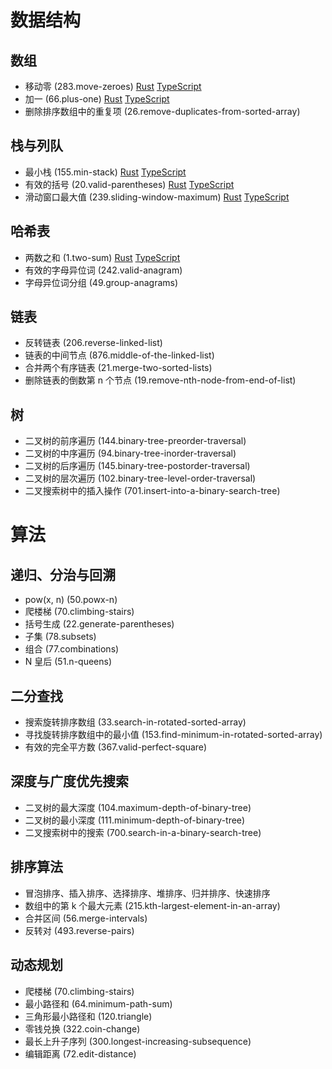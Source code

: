 # 数据结构

## 数组

- 移动零 (283.move-zeroes) [Rust](src/n283_move_zeroes.rs) [TypeScript](src/n283_move_zeroes.ts)
- 加一 (66.plus-one) [Rust](src/n66_plus_one.rs) [TypeScript](src/n66_plus_one.ts)
- 删除排序数组中的重复项 (26.remove-duplicates-from-sorted-array)

## 栈与列队

- 最小栈 (155.min-stack) [Rust](src/n155_min_stack.rs) [TypeScript](src/n155_min_stack.ts)
- 有效的括号 (20.valid-parentheses) [Rust](src/n20_valid_parentheses.rs) [TypeScript](src/n20_valid_parentheses.ts)
- 滑动窗口最大值 (239.sliding-window-maximum) [Rust](src/n239_sliding_window_maximum.rs) [TypeScript](src/n239_sliding_window_maximum.ts)

## 哈希表

- 两数之和 (1.two-sum) [Rust](src/n1_two_sum.rs) [TypeScript](src/n1_two_sum.ts)
- 有效的字母异位词 (242.valid-anagram)
- 字母异位词分组 (49.group-anagrams)

## 链表

- 反转链表 (206.reverse-linked-list)
- 链表的中间节点 (876.middle-of-the-linked-list)
- 合并两个有序链表 (21.merge-two-sorted-lists)
- 删除链表的倒数第 n 个节点 (19.remove-nth-node-from-end-of-list)

## 树

- 二叉树的前序遍历 (144.binary-tree-preorder-traversal)
- 二叉树的中序遍历 (94.binary-tree-inorder-traversal)
- 二叉树的后序遍历 (145.binary-tree-postorder-traversal)
- 二叉树的层次遍历 (102.binary-tree-level-order-traversal)
- 二叉搜索树中的插入操作 (701.insert-into-a-binary-search-tree)

# 算法

## 递归、分治与回溯

- pow(x, n) (50.powx-n)
- 爬楼梯 (70.climbing-stairs)
- 括号生成 (22.generate-parentheses)
- 子集 (78.subsets)
- 组合 (77.combinations)
- N 皇后 (51.n-queens)

## 二分查找

- 搜索旋转排序数组 (33.search-in-rotated-sorted-array)
- 寻找旋转排序数组中的最小值 (153.find-minimum-in-rotated-sorted-array)
- 有效的完全平方数 (367.valid-perfect-square)

## 深度与广度优先搜索

- 二叉树的最大深度 (104.maximum-depth-of-binary-tree)
- 二叉树的最小深度 (111.minimum-depth-of-binary-tree)
- 二叉搜索树中的搜索 (700.search-in-a-binary-search-tree)

## 排序算法

- 冒泡排序、插入排序、选择排序、堆排序、归并排序、快速排序
- 数组中的第 k 个最大元素 (215.kth-largest-element-in-an-array)
- 合并区间 (56.merge-intervals)
- 反转对 (493.reverse-pairs)

## 动态规划

- 爬楼梯 (70.climbing-stairs)
- 最小路径和 (64.minimum-path-sum)
- 三角形最小路径和 (120.triangle)
- 零钱兑换 (322.coin-change)
- 最长上升子序列 (300.longest-increasing-subsequence)
- 编辑距离 (72.edit-distance)
